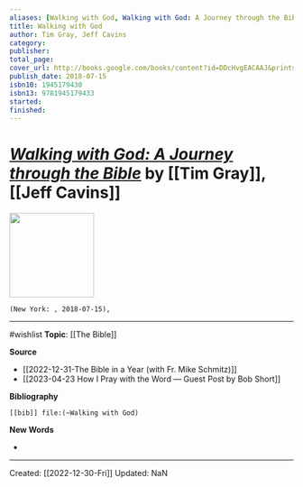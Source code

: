 ```yaml
---
aliases: [Walking with God, Walking with God: A Journey through the Bible]
title: Walking with God
author: Tim Gray, Jeff Cavins
category: 
publisher: 
total_page: 
cover_url: http://books.google.com/books/content?id=DDcHvgEACAAJ&printsec=frontcover&img=1&zoom=1&source=gbs_api
publish_date: 2018-07-15
isbn10: 1945179430
isbn13: 9781945179433
started: 
finished: 
---
```

# *[Walking with God: A Journey through the Bible](https://ascensionpress.com/products/walking-with-god-a-journey-through-the-bible-1)* by [[Tim Gray]], [[Jeff Cavins]]

<img src="http://books.google.com/books/content?id=DDcHvgEACAAJ&printsec=frontcover&img=1&zoom=1&source=gbs_api" width=150>

`(New York: , 2018-07-15), `

--- 
#wishlist
**Topic**: [[The Bible]]

**Source**
- [[2022-12-31-The Bible in a Year (with Fr. Mike Schmitz)]]
- [[2023-04-23 How I Pray with the Word — Guest Post by Bob Short]]


**Bibliography**

```query
[[bib]] file:(~Walking with God)
```
 

**New Words**

- 

---
Created: [[2022-12-30-Fri]]
Updated: NaN
